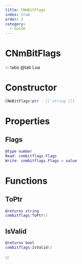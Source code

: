```yaml
---
title: CNmBitFlags
index: true
order: 2
category:
  - Guide
---
```


# CNmBitFlags

::: tabs
@tab Lua
# Constructor
```lua
CNmBitFlags(ptr --[[ string ]])
```
# Properties
## Flags 
```lua
@type number
Read: cnmbitflags.Flags
Write: cnmbitflags.Flags = value
```
# Functions
## ToPtr
```lua
@returns string
cnmbitflags:ToPtr()
```
## IsValid
```lua
@returns bool
cnmbitflags:IsValid()
```

:::